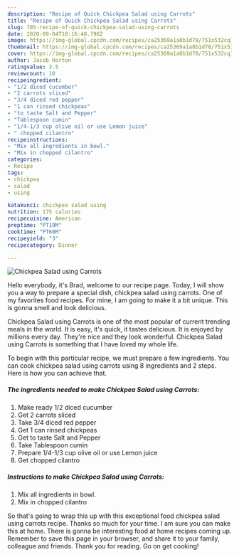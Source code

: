 ```yaml
---
description: "Recipe of Quick Chickpea Salad using Carrots"
title: "Recipe of Quick Chickpea Salad using Carrots"
slug: 785-recipe-of-quick-chickpea-salad-using-carrots
date: 2020-09-04T18:16:48.798Z
image: https://img-global.cpcdn.com/recipes/ca25369a1a8b1d78/751x532cq70/chickpea-salad-using-carrots-recipe-main-photo.jpg
thumbnail: https://img-global.cpcdn.com/recipes/ca25369a1a8b1d78/751x532cq70/chickpea-salad-using-carrots-recipe-main-photo.jpg
cover: https://img-global.cpcdn.com/recipes/ca25369a1a8b1d78/751x532cq70/chickpea-salad-using-carrots-recipe-main-photo.jpg
author: Jacob Horton
ratingvalue: 3.5
reviewcount: 10
recipeingredient:
- "1/2 diced cucumber"
- "2 carrots sliced"
- "3/4 diced red pepper"
- "1 can rinsed chickpeas"
- "to taste Salt and Pepper"
- "Tablespoon cumin"
- "1/4-1/3 cup olive oil or use Lemon juice"
- " chopped cilantro"
recipeinstructions:
- "Mix all ingredients in bowl."
- "Mix in chopped cilantro"
categories:
- Recipe
tags:
- chickpea
- salad
- using

katakunci: chickpea salad using 
nutrition: 175 calories
recipecuisine: American
preptime: "PT19M"
cooktime: "PT60M"
recipeyield: "3"
recipecategory: Dinner

---
```



![Chickpea Salad using Carrots](https://img-global.cpcdn.com/recipes/ca25369a1a8b1d78/751x532cq70/chickpea-salad-using-carrots-recipe-main-photo.jpg)

Hello everybody, it's Brad, welcome to our recipe page. Today, I will show you a way to prepare a special dish, chickpea salad using carrots. One of my favorites food recipes. For mine, I am going to make it a bit unique. This is gonna smell and look delicious.



Chickpea Salad using Carrots is one of the most popular of current trending meals in the world. It is easy, it's quick, it tastes delicious. It is enjoyed by millions every day. They're nice and they look wonderful. Chickpea Salad using Carrots is something that I have loved my whole life.


To begin with this particular recipe, we must prepare a few ingredients. You can cook chickpea salad using carrots using 8 ingredients and 2 steps. Here is how you can achieve that.

<!--inarticleads1-->

##### The ingredients needed to make Chickpea Salad using Carrots:

1. Make ready 1/2 diced cucumber
1. Get 2 carrots sliced
1. Take 3/4 diced red pepper
1. Get 1 can rinsed chickpeas
1. Get to taste Salt and Pepper
1. Take Tablespoon cumin
1. Prepare 1/4-1/3 cup olive oil or use Lemon juice
1. Get  chopped cilantro




<!--inarticleads2-->

##### Instructions to make Chickpea Salad using Carrots:

1. Mix all ingredients in bowl.
1. Mix in chopped cilantro




So that's going to wrap this up with this exceptional food chickpea salad using carrots recipe. Thanks so much for your time. I am sure you can make this at home. There is gonna be interesting food at home recipes coming up. Remember to save this page in your browser, and share it to your family, colleague and friends. Thank you for reading. Go on get cooking!
